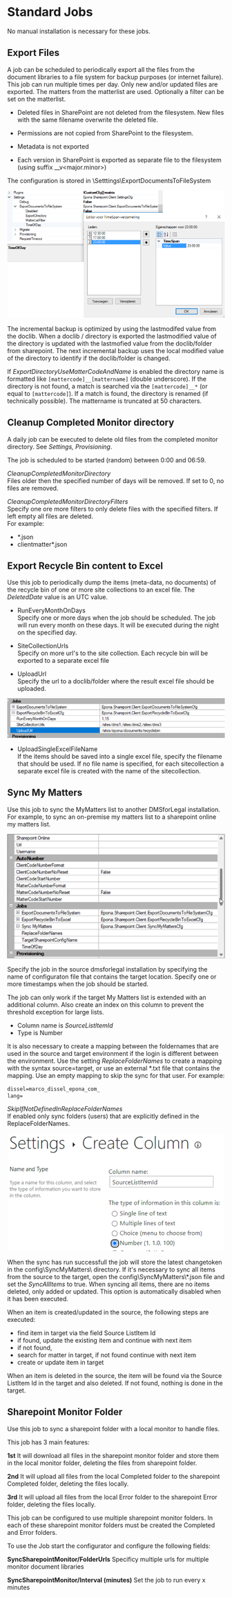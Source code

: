# Standard Jobs

No manual installation is necessary for these jobs.

## Export Files

A job can be scheduled to periodically export all the files from the document libraries to a file system for backup purposes (or internet failure). This job can run multiple times per day. Only new and/or updated files are exported. The matters from the matterlist are used. Optionally a filter can be set on the matterlist.

- Deleted files in SharePoint are not deleted from the filesystem. New files with the same filename overwrite the deleted file.

- Permissions are not copied from SharePoint to the filesystem.

- Metadata is not exported

- Each version in SharePoint is exported as separate file to the filesystem (using suffix \_\_v\<major.minor\>)

The configuration is stored in \\Setttings\\ExportDocumentsToFileSystem

![](./assets/image4.png)

The incremental backup is optimized by using the lastmodifed value from the doclib. When a doclib / directory is exported the lastmodified value of the directory is updated with the lastmofied value from the doclib/folder from sharepoint. The next incremental backup uses the local modified value of the directory to identify if the doclib/folder is changed.

If *ExportDirectoryUseMatterCodeAndName* is enabled the directory name is formatted like `[mattercode]__[mattername]` (double underscore). If the directory is not found, a match is searched via the `[mattercode]__*` (or equal to `[mattercode]`). If a match is found, the directory is renamed (if technically possible). The mattername is truncated at 50 characters.

## Cleanup Completed Monitor directory

A daily job can be executed to delete old files from the completed monitor directory. See *Settings, Provisioning*.

The job is scheduled to be started (random) between 0:00 and 06:59.

*CleanupCompletedMonitorDirectory*\
Files older then the specified number of days will be removed. If set to 0, no files are removed.

*CleanupCompletedMonitorDirectoryFilters*\
Specify one ore more filters to only delete files with the specified filters. If left empty all files are deleted.\
For example:

- *.json
- clientmatter*.json

## Export Recycle Bin content to Excel

Use this job to periodically dump the items (meta-data, no documents) of the recycle bin of one or more site collections to an excel file. The *DeletedDate* value is an UTC value.

- RunEveryMonthOnDays\
Specify one or more days when the job should be scheduled. The job will run every month on these days. It will be executed during the night on the specified day.

- SiteCollectionUrls\
Specify on more url's to the site collection. Each recycle bin will be exported to a separate excel file

- UploadUrl\
Specify the url to a doclib/folder where the result excel file should be uploaded.

![](./assets/ExportRecylebin.png)

- UploadSingleExcelFileName\
If the items should be saved into a single excel file, specify the filename that should be used. If no file name is specified, for each sitecollection a separate excel file is created with the name of the sitecollection.

## Sync My Matters

Use this job to sync the MyMatters list to another DMSforLegal installation. For example, to sync an on-premise my matters list to a sharepoint online my matters list.

![](./assets/README_2022-04-04-10-17-53.png)

Specify the job in the source dmsforlegal installation by specifying the name of configuraton file that contains the target location. Specify one or more timestamps when the job should be started.

The job can only work if the target My Matters list is extended with an additional column. Also create an index on this column to prevent the threshold exception for large lists.

- Column name is *SourceListItemId*
- Type is Number

It is also necessary to create a mapping between the foldernames that are used in the source and target environment if the login is different between the environment. Use the setting *ReplaceFolderNames* to create a mapping with the syntax source=target, or use an external *.txt file that contains the mapping. Use an empty mapping to skip the sync for that user. For example:

```text
dissel=marco_dissel_epona_com_
lang=
```

*SkipIfNotDefinedInReplaceFolderNames*\
If enabled only sync folders (users) that are explicitly defined in the ReplaceFolderNames.

![](./assets/README_2022-04-04-10-40-05.png)

When the sync has run successfull the job will store the latest changetoken in the config\\SyncMyMatters\\ directory. If it's necessary to sync all items from the source to the target, open the config\\SyncMyMatters\\&ast;.json file and set the *SyncAllItems* to true. When syncing all items, there are no items deleted, only added or updated. This option is automatically disabled when it has been executed.

When an item is created/updated in the source, the following steps are executed:

- find item in target via the field Source ListItem Id
- if found, update the existing item and continue with next item
- if not found,
- search for matter in target, if not found continue with next item
- create or update item in target

When an item is deleted in the source, the item will be found via the Source ListItem Id in the target and also deleted. If not found, nothing is done in the target.

## Sharepoint Monitor Folder

Use this job to sync a sharepoint folder with a local monitor to handle files.

This job has 3 main features:

**1st** It will download all files in the sharepoint monitor folder and store them in the local monitor folder, deleting the files from sharepoint folder.

**2nd** It will upload all files from the local Completed folder to the sharepoint Completed folder, deleting the files locally.

**3rd** It will upload all files from the local Error folder to the sharepoint Error folder, deleting the files locally.

This job can be configured to use multiple sharepoint monitor folders. In each of these sharepoint monitor folders must be created the Completed and Error folders.

To use the Job start the configurator and configure the following fields:

**SyncSharepointMonitor/FolderUrls**
Specificy multiple urls for multiple monitor document libraries

**SyncSharepointMonitor/Interval (minutes)**
Set the job to run every x minutes
